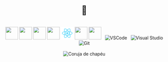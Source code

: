 <div align="center">
  <h1> 🦉 </h1>
</div>

<br>
<div align="center">
  <img src="https://img.icons8.com/color/48/000000/html-5--v1.png" width="40" height="40">
  <img src="https://img.icons8.com/color/48/000000/css3.png" width="40" height="40">
  <img src="https://img.icons8.com/color/48/000000/javascript--v1.png" width="40" height="40">
  <img src="https://img.icons8.com/color/48/000000/bootstrap.png" width="40" height="40">
  <img src="https://raw.githubusercontent.com/github/explore/80688e429a7d4ef2fca1e82350fe8e3517d3494d/topics/react/react.png" width="40" height="40">
  <img src="https://upload.wikimedia.org/wikipedia/commons/9/91/Electron_Software_Framework_Logo.svg" width="40" height="40">
  <img src="https://www.vectorlogo.zone/logos/jquery/jquery-icon.svg" width="40" height="40">
   &nbsp;
  <img alt="VSCode" src="https://seeklogo.com/images/V/visual-studio-code-logo-284BC24C39-seeklogo.com.png" width="40" height="40">
   &nbsp; 
  <img alt="Visual Studio" src="https://seeklogo.com/images/M/microsoft-visual-studio-logo-9E65CA55F8-seeklogo.com.png" width="40" height="40">
   &nbsp;
  <img alt="Git" src="https://seeklogo.com/images/G/git-logo-CD8D6F1C09-seeklogo.com.png" width="40" height="40">
   &nbsp;
 </div>
<br>
<div align="center">
  <img src="https://c.tenor.com/mQIZ9L0TIDUAAAAM/owl.gif" alt="Coruja de chapéu" width="150" height="200">
</div>
